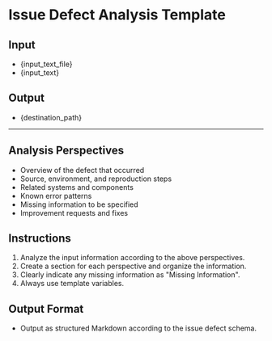 # Issue Defect Analysis Template

## Input
- {input_text_file}
- {input_text}

## Output
- {destination_path}

---

## Analysis Perspectives
- Overview of the defect that occurred
- Source, environment, and reproduction steps
- Related systems and components
- Known error patterns
- Missing information to be specified
- Improvement requests and fixes

## Instructions
1. Analyze the input information according to the above perspectives.
2. Create a section for each perspective and organize the information.
3. Clearly indicate any missing information as "Missing Information".
4. Always use template variables.

## Output Format
- Output as structured Markdown according to the issue defect schema.